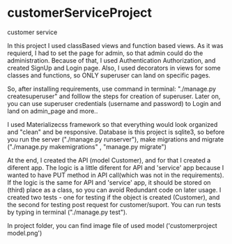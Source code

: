 # customerServiceProject
customer service 

In this project I used classBased views and function based views. As it was requierd, I had to set the page for admin,
so that admin could do the administration.
Because of that, I used Authentication Authorization, and created SignUp and Login page. 
Also, I used decorators in views for some classes and functions, so ONLY superuser can land on specific pages.

So, after installing requirements, use command in terminal: "./manage.py createsuperuser" and folllow the steps for creation of superuser.
Later on, you can use superuser credentials (username and password) to Login and land on admin_page and more..

I used Materializecss framework so that everything would look organized and "clean" and be responsive.
Database is this project is sqlite3, so before you run the server ("./manage.py runserver"), make migrations and migrate ("./manage.py makemigrations" , "manage.py migrate")

At the end, I created the API (model Customer), and for that I created a diferent app. The logic is a little diferent for API and 'service' app because I wanted to have PUT method in API call(which was not in the requirements). 
If the logic is the same for API and 'service' app, it should be stored on (third) place as a class, so you can avoid Redundant code on later usage.
I created two tests - one for testing if the object is created (Customer), and the second for testing post request for customer/suport.
You can run tests by typing in terminal ("./manage.py test").

In project folder, you can find image file of used model ('customerproject model.png')


